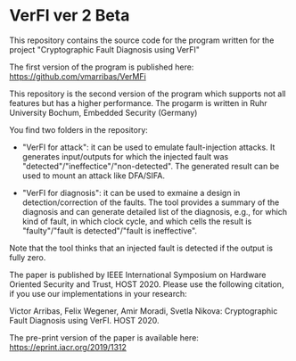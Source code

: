 # VerFI ver 2 Beta

This repository contains the source code for the program written for the project "Cryptographic Fault Diagnosis using VerFI"

The first version of the program is published here: https://github.com/vmarribas/VerMFi

This repository is the second version of the program which supports not all features but has a higher performance. 
The progarm is written in Ruhr University Bochum, Embedded Security (Germany)

You find two folders in the repository: 
 * "VerFI for attack": it can be used to emulate fault-injection attacks. It generates input/outputs for which the injected fault was 
 "detected"/"ineffectice"/"non-detected". The generated result can be used to mount an attack like DFA/SIFA.

* "VerFI for diagnosis": it can be used to exmaine a design in detection/correction of the faults. 
 The tool provides a summary of the diagnosis and can generate detailed list of the diagnosis, e.g., 
 for which kind of fault, in which clock cycle, and which cells the result is "faulty"/"fault is detected"/"fault is ineffective".
 
Note that the tool thinks that an injected fault is detected if the output is fully zero. 

The paper is published by IEEE International Symposium on Hardware Oriented Security and Trust, HOST 2020.
Please use the following citation, if you use our implementations in your research:

Victor Arribas, Felix Wegener, Amir Moradi, Svetla Nikova: Cryptographic Fault Diagnosis using VerFI. HOST 2020.

The pre-print version of the paper is available here:
https://eprint.iacr.org/2019/1312
